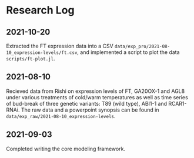 # Research Log

## 2021-10-20

Extracted the FT expression data into a CSV `data/exp_pro/2021-08-10_expression-levels/ft.csv`, and
implemented a script to plot the data `scripts/ft-plot.jl`.

## 2021-08-10

Recieved data from Rishi on expression levels of FT, GA20OX-1 and AGL8 under various treatments of
cold/warm temperatures as well as time series of bud-break of three genetic variants: T89 (wild
type), ABI1-1 and RCAR1-RNAi. The raw data and a powerpoint synopsis can be found in
`data/exp_raw/2021-08-10_expression-levels`.

## 2021-09-03

Completed writing the core modeling framework.
